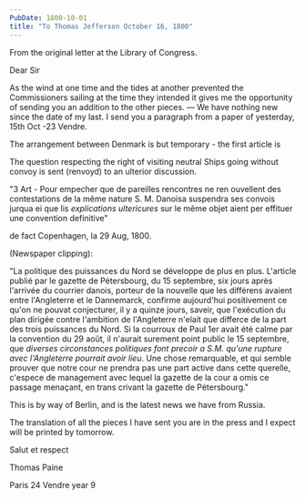 ```yaml
---
PubDate: 1800-10-01
title: "To Thomas Jefferson October 16, 1800"
---
```


   From the original letter at the Library of Congress.


   Dear Sir

   As the wind at one time and the tides at another prevented the
   Commissioners sailing at the time they intended it gives me the
   opportunity of sending you an addition to the other pieces. &mdash; We have
   nothing new since the date of my last. I send you a paragraph from a paper
   of yesterday, 15th Oct -23 Vendre.

   The arrangement between Denmark is but temporary - the first article is
   
   The question respecting the right of visiting neutral Ships going without
   convoy is sent (renvoyd) to an ulterior discussion.

   "3 Art - Pour empecher que de pareilles rencontres ne ren ouvellent des 
   contestations de la même nature  S. M. Danoisa suspendra ses convois jurqua ei 
   que lis *explications ultericures* sur le même objet aient per effituer une 
   convention definitive"

   de fact Copenhagen, la 29 Aug, 1800.
   
   (Newspaper clipping):

   "La politique des puissances du Nord se développe de plus en plus. L'article
   publié par le gazette de Pétersbourg, du 15 septembre, six jours après 
   l'arrivée du courrier danois, porteur de la nouvelle que les différens avaient 
   entre l'Angleterre et le Dannemarck, confirme aujourd'hui positivement
   ce qu'on ne pouvat conjecturer, il y a quinze jours, saveir, que l'exécution 
   du plan dirigée contre l'ambition de l'Angleterre n'elait que differce de la 
   part des trois puissances du Nord. Si la courroux de Paul 1er avait été calme 
   par la convention du 29 août, il n'aurait surement point public le 15 
   septembre, que *diverses circonstances politiques font precoir a S.M. qu'une 
   rupture avec l'Angleterre pourrait avoir lieu*. Une chose remarquable, et qui 
   semble prouver que notre cour ne prendra
   pas une part active dans cette querelle, c'espece de management avec lequel 
   la gazette de la cour a omis ce passage menaçant, en trans crivant 
   la gazette de Pétersbourg."

   This is by way of Berlin, and is the latest news we have from Russia.

   The translation of all the pieces I have sent you are in the press and I
   expect will be printed by tomorrow.

   Salut et respect

   Thomas Paine

   Paris 24 Vendre year 9
